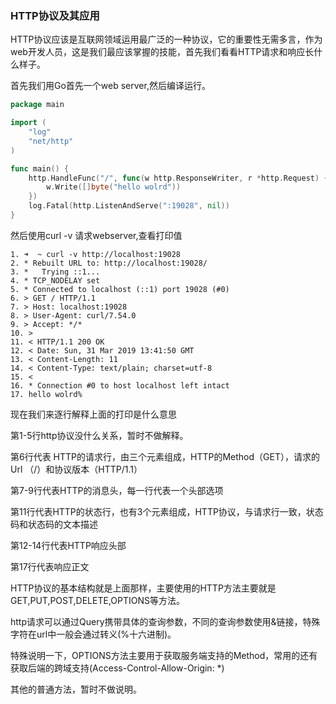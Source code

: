 ### HTTP协议及其应用

HTTP协议应该是互联网领域运用最广泛的一种协议，它的重要性无需多言，作为web开发人员，这是我们最应该掌握的技能，首先我们看看HTTP请求和响应长什么样子。

首先我们用Go首先一个web server,然后编译运行。

```go
package main

import (
    "log"
    "net/http"
)

func main() {
    http.HandleFunc("/", func(w http.ResponseWriter, r *http.Request) {
        w.Write([]byte("hello wolrd"))
    })
    log.Fatal(http.ListenAndServe(":19028", nil))
}
```

然后使用curl -v 请求webserver,查看打印值

```
1. ➜  ~ curl -v http://localhost:19028
2. * Rebuilt URL to: http://localhost:19028/
3. *   Trying ::1...
4. * TCP_NODELAY set
5. * Connected to localhost (::1) port 19028 (#0)
6. > GET / HTTP/1.1
7. > Host: localhost:19028
8. > User-Agent: curl/7.54.0
9. > Accept: */*
10. >
11. < HTTP/1.1 200 OK
12. < Date: Sun, 31 Mar 2019 13:41:50 GMT
13. < Content-Length: 11
14. < Content-Type: text/plain; charset=utf-8
15. <
16. * Connection #0 to host localhost left intact
17. hello wolrd%
```

现在我们来逐行解释上面的打印是什么意思

第1-5行http协议没什么关系，暂时不做解释。

第6行代表 HTTP的请求行，由三个元素组成，HTTP的Method（GET），请求的Url （/）和协议版本（HTTP/1.1）

第7-9行代表HTTP的消息头，每一行代表一个头部选项

第11行代表HTTP的状态行，也有3个元素组成，HTTP协议，与请求行一致，状态码和状态码的文本描述

第12-14行代表HTTP响应头部

第17行代表响应正文



HTTP协议的基本结构就是上面那样，主要使用的HTTP方法主要就是GET,PUT,POST,DELETE,OPTIONS等方法。

http请求可以通过Query携带具体的查询参数，不同的查询参数使用&链接，特殊字符在url中一般会通过转义\(%十六进制\)。

特殊说明一下，OPTIONS方法主要用于获取服务端支持的Method，常用的还有获取后端的跨域支持\(Access-Control-Allow-Origin: \*\)

其他的普通方法，暂时不做说明。

